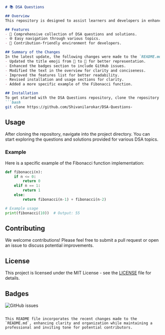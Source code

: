 ```markdown
# 📚 DSA Questions

## Overview
This repository is designed to assist learners and developers in enhancing their understanding of Data Structures and Algorithms (DSA) through a collection of questions and solutions.

## Features
- 🧩 Comprehensive collection of DSA questions and solutions.
- 🌐 Easy navigation through various topics.
- 🤝 Contribution-friendly environment for developers.

## Summary of the Changes
In the latest update, the following changes were made to the `README.md` file:
- Updated the title emoji from 📖 to 📖 for better representation.
- Enhanced the badges section to include GitHub issues.
- Modified the text in the overview for clarity and conciseness.
- Improved the features list for better readability.
- Revised installation and usage sections for clarity.
- Added a more specific example of the Fibonacci function.

## Installation
To get started with the DSA Questions repository, clone the repository to your local machine:
```bash
git clone https://github.com/Shivanilarokar/DSA-Questions-
```

## Usage
After cloning the repository, navigate into the project directory. You can start exploring the questions and solutions provided for various DSA topics.

### Example
Here is a specific example of the Fibonacci function implementation:
```python
def fibonacci(n):
    if n <= 0:
        return 0
    elif n == 1:
        return 1
    else:
        return fibonacci(n-1) + fibonacci(n-2)

# Example usage
print(fibonacci(10))  # Output: 55
```

## Contributing
We welcome contributions! Please feel free to submit a pull request or open an issue to discuss potential improvements.

## License
This project is licensed under the MIT License - see the [LICENSE](LICENSE) file for details.

## Badges
![GitHub issues](https://img.shields.io/github/issues/Shivanilarokar/DSA-Questions-)
```

This README file incorporates the recent changes made to the `README.md`, enhancing clarity and organization while maintaining a professional and inviting tone for potential contributors.